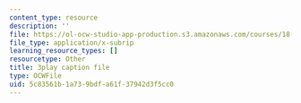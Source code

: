 ```yaml
---
content_type: resource
description: ''
file: https://ol-ocw-studio-app-production.s3.amazonaws.com/courses/18-065-matrix-methods-in-data-analysis-signal-processing-and-machine-learning-spring-2018/5c83561b1a739bdfa61f37942d3f5cc0_ZUU57Q3CFOU.srt
file_type: application/x-subrip
learning_resource_types: []
resourcetype: Other
title: 3play caption file
type: OCWFile
uid: 5c83561b-1a73-9bdf-a61f-37942d3f5cc0
---
```

